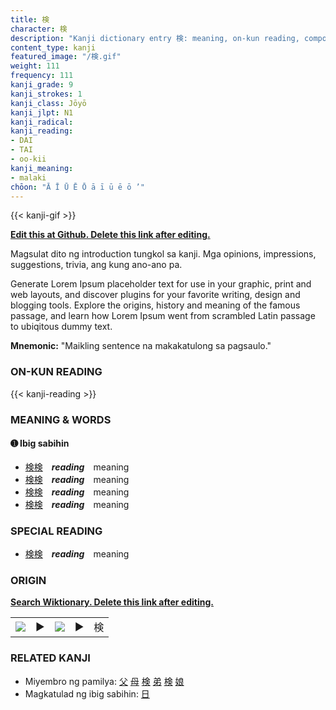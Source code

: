 ```yaml
---
title: 検
character: 検
description: "Kanji dictionary entry 検: meaning, on-kun reading, compounds, origin, related kanji"
content_type: kanji
featured_image: "/検.gif"
weight: 111
frequency: 111
kanji_grade: 9
kanji_strokes: 1
kanji_class: Jōyō
kanji_jlpt: N1
kanji_radical: 
kanji_reading: 
- DAI
- TAI
- oo-kii
kanji_meaning:
- malaki
chōon: "Ā Ī Ū Ē Ō ā ī ū ē ō ’"
---
```

[//]: # (Don't edit the line below. Kanji animated GIF code is automatically generated.)
{{< kanji-gif >}}

[//]: # (Edit below this line.)

**[Edit this at Github. Delete this link after editing.](https://github.com/tim0g/tim/tree/main/content/kanji/検/index.md)**

Magsulat dito ng introduction tungkol sa kanji. Mga opinions, impressions, suggestions, trivia, ang kung ano-ano pa.

Generate Lorem Ipsum placeholder text for use in your graphic, print and web layouts, and discover plugins for your favorite writing, design and blogging tools. Explore the origins, history and meaning of the famous passage, and learn how Lorem Ipsum went from scrambled Latin passage to ubiqitous dummy text.
 
**Mnemonic:** "Maikling sentence na makakatulong sa pagsaulo."

### ON-KUN READING

[//]: # (Don't edit the line below. ON-KUN READING code is automatically generated.)
{{< kanji-reading >}}

### MEANING & WORDS

#### ➊ **Ibig sabihin**
  - [検](../検)[検](../検)　***reading***　meaning
  - [検](../検)[検](../検)　***reading***　meaning
  - [検](../検)[検](../検)　***reading***　meaning
  - [検](../検)[検](../検)　***reading***　meaning

### SPECIAL READING
  - [検](../検)[検](../検)　***reading***　meaning

### ORIGIN

**[Search Wiktionary. Delete this link after editing.](https://wiktionary.org/wiki/検)**
<table class="kanji-table"><tr><td>
<img src="60px-検-bronze.svg.png">
</td><td>▶</td><td>
<img src="60px-検-oracle.svg.png">
</td><td>▶</td>
<td class="kanji-origin">検</td>
</tr></table>

### RELATED KANJI
- Miyembro ng pamilya: [父](../父) [母](../母) [検](../検) [弟](../弟) [検](../検) [娘](../娘)
- Magkatulad ng ibig sabihin: [日](../日)
